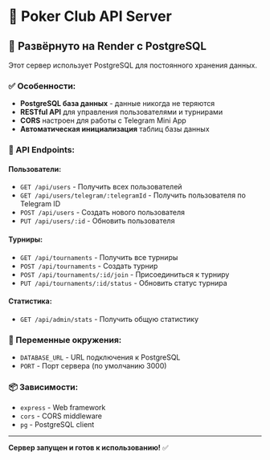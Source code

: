 # 🎲 Poker Club API Server

## 🚀 Развёрнуто на Render с PostgreSQL

Этот сервер использует PostgreSQL для постоянного хранения данных.

### ✅ Особенности:
- **PostgreSQL база данных** - данные никогда не теряются
- **RESTful API** для управления пользователями и турнирами
- **CORS** настроен для работы с Telegram Mini App
- **Автоматическая инициализация** таблиц базы данных

### 📡 API Endpoints:

#### Пользователи:
- `GET /api/users` - Получить всех пользователей
- `GET /api/users/telegram/:telegramId` - Получить пользователя по Telegram ID
- `POST /api/users` - Создать нового пользователя
- `PUT /api/users/:id` - Обновить пользователя

#### Турниры:
- `GET /api/tournaments` - Получить все турниры
- `POST /api/tournaments` - Создать турнир
- `POST /api/tournaments/:id/join` - Присоединиться к турниру
- `PUT /api/tournaments/:id/status` - Обновить статус турнира

#### Статистика:
- `GET /api/admin/stats` - Получить общую статистику

### 🔧 Переменные окружения:
- `DATABASE_URL` - URL подключения к PostgreSQL
- `PORT` - Порт сервера (по умолчанию 3000)

### 📦 Зависимости:
- `express` - Web framework
- `cors` - CORS middleware
- `pg` - PostgreSQL client

---

**Сервер запущен и готов к использованию!** ✅

